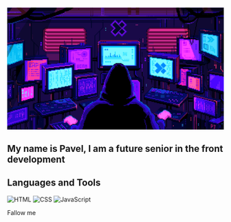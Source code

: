 [![Header](https://github.com/xxittacion/xxittacion/blob/main/assets/Header.gif)](https://github.com/xxittacion)

## My name is Pavel, I am a future senior in the front development

## Languages and Tools
![HTML](https://img.shields.io/badge/-HTML-blueviolet?style=for-the-badge&logo=HTML5)
![CSS](https://img.shields.io/badge/-CSS-blueviolet?style=for-the-badge&logo=CSS3)
![JavaScript](https://img.shields.io/badge/-JavaScript-blueviolet?style=for-the-badge&logo=JavaScript)



Fallow me
